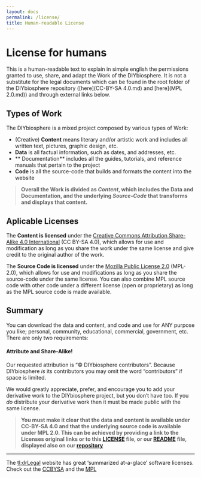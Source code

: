 ```yaml
---
layout: docs
permalink: /license/
title: Human-readable License
---
```

# License for humans
This is a human-readable text to explain in simple english the permissions granted to use, share, and adapt the Work of the DIYbiosphere. It is not a substitute for the legal documents which can be found in the root folder of the DIYbiosphere repository ([here](CC-BY-SA 4.0.md) and [here](MPL 2.0.md)) and through external links below.

## Types of Work
The DIYbiosphere is a mixed project composed by various types of Work:
-  (Creative) **Content** means literary and/or artistic work and includes all written text, pictures, graphic design, etc.
- **Data** is all factual information, such as dates, and addresses, etc.
- ** Documentation** includes all the guides, tutorials, and reference manuals that pertain to the project
-  **Code** is all the source-code that builds and formats the content into the website

> **Overall the Work is divided as _Content_, which includes the Data and Documentation, and the underlying _Source-Code_ that transforms and displays that content.**

## Aplicable Licenses
The **Content is licensed** under the [Creative Commons Attribution Share-Alike 4.0 International] (CC BY-SA 4.0), which allows for use and modification as long as you share the work under the same license and give credit to the original author of the work.

The **Source Code is licensed**  under the [Mozilla Public License 2.0] (MPL-2.0), which allows for use and modifications as long as you share the source-code under the same license. You can also combine MPL source code with other code under a different license (open or proprietary) as long as the MPL source code is made available.

## Summary
You can download the data and content, and code and use for ANY purpose you like; personal, community, educational, commercial, government, etc. There are only two requirements:
#### Attribute and Share-Alike!
Our requested attribution is “© DIYbiosphere contributors”.
Because DIYbiosphere  _is_ its contributors you may omit the word “contributors” if space is limited.

We would greatly appreciate, prefer, and encourage you to add your derivative work to the DIYbiosphere project, but you don’t have too. If you _do_ distribute your derivative work then it must be made public with the same license.

> **You must make it clear that the data and content is available under CC-BY-SA 4.0 and that the underlying source code is available under MPL 2.0. This can be achieved by providing a link to the Licenses original links or to this [LICENSE] file, or our [README] file, displayed also on our [repository]**


- - -
The [tl;drLegal] website has great ‘summarized at-a-glace’ software licenses. Check out the [CCBYSA] and the [MPL]

[Creative Commons Attribution Share-Alike 4.0 International]:  https://creativecommons.org/licenses/by-sa/4.0/legalcode
[Mozilla Public License 2.0]: https://www.mozilla.org/en-US/MPL/2.0/
[LICENSE]: LICENSE.md
[README]: README.md
[repository]: https://github.com/DIYbiosphere/diybiosphere.io
[tl;drLegal]: https://tldrlegal.com/
[CCBYSA]: https://tldrlegal.com/license/creative-commons-attribution-sharealike-4.0-international-(cc-by-sa-4.0)#summary
[MPL]: https://www.tldrlegal.com/l/mpl-2.0
